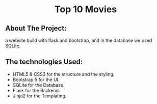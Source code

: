 <h1 align="center"> Top 10 Movies </h1>

## About The Project:
a website build with flask and bootstrap, and in the database we used SQLite.

## The technologies Used:
- HTML5 & CSS3 for the structure and the styling.  
- Bootstrap 5 for the UI.  
- SQLite for the Database.  
- Flask for the Backend.  
- Jinja2 for the Templating.

